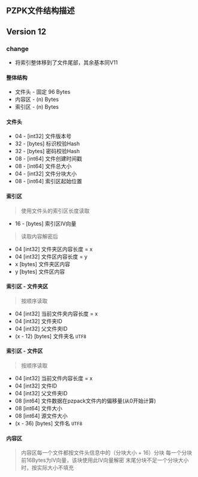 ﻿## PZPK文件结构描述

## Version 12

### change
+ 将索引整体移到了文件尾部，其余基本同V11

#### 整体结构
+ 文件头 - 固定 96 Bytes
+ 内容区 - (n) Bytes
+ 索引区 - (n) Bytes

#### 文件头
+ 04 - [int32] 文件版本号
+ 32 - [bytes] 标识校验Hash
+ 32 - [bytes] 密码校验Hash
+ 08 - [int64] 文件创建时间戳
+ 08 - [int64] 文件总大小
+ 04 - [int32] 文件分块大小
+ 08 - [int64] 索引区起始位置

#### 索引区
> 使用文件头的索引区长度读取
+ 16 - [bytes] 索引区IV向量
> 读取内容解密后
+ 04 [int32] 文件夹区内容长度 = x
+ 04 [int32] 文件区内容长度 = y
+ x [bytes] 文件夹区内容
+ y [bytes] 文件区内容

#### 索引区 - 文件夹区
> 按顺序读取
+ 04 [int32] 当前文件夹内容长度 = x
+ 04 [int32] 文件夹ID
+ 04 [int32] 父文件夹ID
+ (x - 12) [bytes] 文件夹名 `UTF8`

#### 索引区 - 文件区
> 按顺序读取
+ 04 [int32] 当前文件内容长度 = x
+ 04 [int32] 文件ID
+ 04 [int32] 父文件夹ID
+ 08 [int64] 文件数据在pzpack文件内的偏移量(从0开始计算)
+ 08 [int64] 文件大小
+ 08 [int64] 源文件大小
+ (x - 36) [bytes] 文件名 `UTF8`

#### 内容区
> 内容区每一个文件都按文件头信息中的（分块大小 + 16）分块
> 每一个分块前16Bytes为IV向量，该块使用此IV向量解密
> 末尾分块不足一个分块大小时，按实际大小不填充
